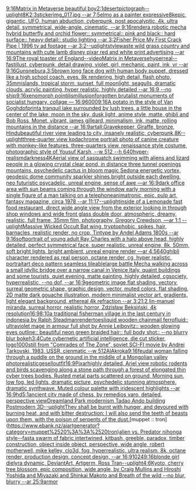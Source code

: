 [9:16](https://www.ebank.nz/aiartgenerator?category=9%3A16)[Matrix in Metaverse beautiful boy](https://www.ebank.nz/aiartgenerator?category=Matrix%2520in%2520Metaverse%2520beautiful%2520boy)[2:1](https://www.ebank.nz/aiartgenerator?category=2%3A1)[desert](https://www.ebank.nz/aiartgenerator?category=desert)[pictograph](https://www.ebank.nz/aiartgenerator?category=pictograph)[--uplight](https://www.ebank.nz/aiartgenerator?category=--uplight)[8K](https://www.ebank.nz/aiartgenerator?category=8K)[2:3](https://www.ebank.nz/aiartgenerator?category=2%3A3)[sticker](https://www.ebank.nz/aiartgenerator?category=sticker)[img_017.jpg --ar 7:5](https://www.ebank.nz/aiartgenerator?category=img_017.jpg%2520--ar%25207%3A5)[elmo as a painter expressive](https://www.ebank.nz/aiartgenerator?category=elmo%2520as%2520a%2520painter%2520expressive)[8k](https://www.ebank.nz/aiartgenerator?category=8k)[epic, gigantic, UFO, human abduction, cyberpunk, post apocalyptic, 4k, ultra detail, symmetrical, wide-angle, cinematic, --ar 9:16](https://www.ebank.nz/aiartgenerator?category=epic%2C%2520gigantic%2C%2520UFO%2C%2520human%2520abduction%2C%2520cyberpunk%2C%2520post%2520apocalyptic%2C%25204k%2C%2520ultra%2520detail%2C%2520symmetrical%2C%2520wide-angle%2C%2520cinematic%2C%2520--ar%25209%3A16)[render](https://www.ebank.nz/aiartgenerator?category=render)[a robotic mecha hybrid butterfly and orchid flower:: symmetrical:: pink and black:: hard surface:: heavy detail:: studio lighting --ar 3:2](https://www.ebank.nz/aiartgenerator?category=a%2520robotic%2520mecha%2520hybrid%2520butterfly%2520and%2520orchid%2520flower%3A%3A%2520symmetrical%3A%3A%2520pink%2520and%2520black%3A%3A%2520hard%2520surface%3A%3A%2520heavy%2520detail%3A%3A%2520studio%2520lighting%2520--ar%25203%3A2)[Fisher Price My First Crack Pipe | 1996 tv ad footage --ar 3:2](https://www.ebank.nz/aiartgenerator?category=Fisher%2520Price%2520My%2520First%2520Crack%2520Pipe%2520%7C%25201996%2520tv%2520ad%2520footage%2520--ar%25203%3A2)[--uplight](https://www.ebank.nz/aiartgenerator?category=--uplight)[style](https://www.ebank.nz/aiartgenerator?category=style)[waste wild grass country and mountains with cute  lamb disney pixar red and white print advertising --ar 16:9](https://www.ebank.nz/aiartgenerator?category=waste%2520wild%2520grass%2520country%2520and%2520mountains%2520with%2520cute%2520%2520lamb%2520disney%2520pixar%2520red%2520and%2520white%2520print%2520advertising%2520--ar%252016%3A9)[The royal toaster of England](https://www.ebank.nz/aiartgenerator?category=The%2520royal%2520toaster%2520of%2520England)[--video](https://www.ebank.nz/aiartgenerator?category=--video)[Matrix in Metaverse](https://www.ebank.nz/aiartgenerator?category=Matrix%2520in%2520Metaverse)[hyperreal](https://www.ebank.nz/aiartgenerator?category=hyperreal)[--fast](https://www.ebank.nz/aiartgenerator?category=--fast)[illust, cyberpunk, detail drawing, violet, girl, mechanic, paint, ink, vr --ar 9:16](https://www.ebank.nz/aiartgenerator?category=illust%2C%2520cyberpunk%2C%2520detail%2520drawing%2C%2520violet%2C%2520girl%2C%2520mechanic%2C%2520paint%2C%2520ink%2C%2520vr%2520--ar%25209%3A16)[Guns](https://www.ebank.nz/aiartgenerator?category=Guns)[nebura,](https://www.ebank.nz/aiartgenerator?category=nebura%2C)[3:5](https://www.ebank.nz/aiartgenerator?category=3%3A5)[brown long face dog with human body puppet, dressed like a high school coach, eyes, 8k rendering, high detail, flash photo, 35mm](https://www.ebank.nz/aiartgenerator?category=brown%2520long%2520face%2520dog%2520with%2520human%2520body%2520puppet%2C%2520dressed%2520like%2520a%2520high%2520school%2520coach%2C%2520eyes%2C%25208k%2520rendering%2C%2520high%2520detail%2C%2520flash%2520photo%2C%252035mm)[islands, tropical storm, sunset, full moonlight, seagulls, dramatic clouds, acrylic painting, hyper realistic, highly detailed --ar 16:9 --no ship](https://www.ebank.nz/aiartgenerator?category=islands%2C%2520tropical%2520storm%2C%2520sunset%2C%2520full%2520moonlight%2C%2520seagulls%2C%2520dramatic%2520clouds%2C%2520acrylic%2520painting%2C%2520hyper%2520realistic%2C%2520highly%2520detailed%2520--ar%252016%3A9%2520--no%2520ship)[9:16](https://www.ebank.nz/aiartgenerator?category=9%3A16)[xenomorph pointilism](https://www.ebank.nz/aiartgenerator?category=xenomorph%2520pointilism)[illusion](https://www.ebank.nz/aiartgenerator?category=illusion)[forgotten brutalist monuments of socialist hungary, collage — 16:9](https://www.ebank.nz/aiartgenerator?category=forgotten%2520brutalist%2520monuments%2520of%2520socialist%2520hungary%2C%2520collage%2520%E2%80%94%252016%3A9)[](https://www.ebank.nz/aiartgenerator?category=)[6000](https://www.ebank.nz/aiartgenerator?category=6000)[9:16](https://www.ebank.nz/aiartgenerator?category=9%3A16)[A potato in the style of Van Gogh](https://www.ebank.nz/aiartgenerator?category=A%2520potato%2520in%2520the%2520style%2520of%2520Van%2520Gogh)[dof](https://www.ebank.nz/aiartgenerator?category=dof)[print](https://www.ebank.nz/aiartgenerator?category=print)[a tranquil lake surrounded by lush trees, a little house in the center of the lake, moon in the sky, dusk light, anime style, matte, ghibli and Bob Ross, Monet, vibrant, james gilleard, minimalism, ink, matte, rolling mountains in the distance --ar 16:9](https://www.ebank.nz/aiartgenerator?category=a%2520tranquil%2520lake%2520surrounded%2520by%2520lush%2520trees%2C%2520a%2520little%2520house%2520in%2520the%2520center%2520of%2520the%2520lake%2C%2520moon%2520in%2520the%2520sky%2C%2520dusk%2520light%2C%2520anime%2520style%2C%2520matte%2C%2520ghibli%2520and%2520Bob%2520Ross%2C%2520Monet%2C%2520vibrant%2C%2520james%2520gilleard%2C%2520minimalism%2C%2520ink%2C%2520matte%2C%2520rolling%2520mountains%2520in%2520the%2520distance%2520--ar%252016%3A9)[art](https://www.ebank.nz/aiartgenerator?category=art)[all:Gravekeeper, Giraffe, bronze, Hindu](https://www.ebank.nz/aiartgenerator?category=all%3AGravekeeper%2C%2520Giraffe%2C%2520bronze%2C%2520Hindu)[beautiful river view leading to city, insanely realistic, cyberpunk,8K](https://www.ebank.nz/aiartgenerator?category=beautiful%2520river%2520view%2520leading%2520to%2520city%2C%2520insanely%2520realistic%2C%2520cyberpunk%2C8K)[--uplight](https://www.ebank.nz/aiartgenerator?category=--uplight)[three-quarter view kodachrome portrait photo of canine creature with monkey-like features, three-quarters view, renaissance style costume, photographic style of Yousuf Karsh, --w 512 --h 640](https://www.ebank.nz/aiartgenerator?category=three-quarter%2520view%2520kodachrome%2520portrait%2520photo%2520of%2520canine%2520creature%2520with%2520monkey-like%2520features%2C%2520three-quarters%2520view%2C%2520renaissance%2520style%2520costume%2C%2520photographic%2520style%2520of%2520Yousuf%2520Karsh%2C%2520--w%2520512%2520--h%2520640)[hyper-realism](https://www.ebank.nz/aiartgenerator?category=hyper-realism)[](https://www.ebank.nz/aiartgenerator?category=)[darkness](https://www.ebank.nz/aiartgenerator?category=darkness)[4K](https://www.ebank.nz/aiartgenerator?category=4K)[Aerial view of sasquatch swimming with aliens and lizard people in a glowing crystal clear pond, in distance three tunnel openings mountains, psychedelic cactus in bloom magic Sedona energetic vortex, geodesic dome community sparkler shines bright outside each dwelling, neo futuristic psycadelic, unreal engine, sense of awe —ar 16:9](https://www.ebank.nz/aiartgenerator?category=Aerial%2520view%2520of%2520sasquatch%2520swimming%2520with%2520aliens%2520and%2520lizard%2520people%2520in%2520a%2520glowing%2520crystal%2520clear%2520pond%2C%2520in%2520distance%2520three%2520tunnel%2520openings%2520mountains%2C%2520psychedelic%2520cactus%2520in%2520bloom%2520magic%2520Sedona%2520energetic%2520vortex%2C%2520geodesic%2520dome%2520community%2520sparkler%2520shines%2520bright%2520outside%2520each%2520dwelling%2C%2520neo%2520futuristic%2520psycadelic%2C%2520unreal%2520engine%2C%2520sense%2520of%2520awe%2520%E2%80%94ar%252016%3A9)[dark office area with sun beams coming through the window early morning with a single figure of a man talking on a telephone](https://www.ebank.nz/aiartgenerator?category=dark%2520office%2520area%2520with%2520sun%2520beams%2520coming%2520through%2520the%2520window%2520early%2520morning%2520with%2520a%2520single%2520figure%2520of%2520a%2520man%2520talking%2520on%2520a%2520telephone)[animatronic, epic, pulp art, fantasy magazine, circa 1978 --ar 11:17](https://www.ebank.nz/aiartgenerator?category=animatronic%2C%2520epic%2C%2520pulp%2520art%2C%2520fantasy%2520magazine%2C%2520circa%25201978%2520--ar%252011%3A17)[--uplight](https://www.ebank.nz/aiartgenerator?category=--uplight)[inside of a Lemonade fast food restaurant, direct wide angle view from the exterior looking in through shop windows and wide front glass double door, atmospheric, dreamy, realistic, full frame, 35mm film, photography, Gregory Crewdson, —ar 1:1 --uplight](https://www.ebank.nz/aiartgenerator?category=inside%2520of%2520a%2520Lemonade%2520fast%2520food%2520restaurant%2C%2520direct%2520wide%2520angle%2520view%2520from%2520the%2520exterior%2520looking%2520in%2520through%2520shop%2520windows%2520and%2520wide%2520front%2520glass%2520double%2520door%2C%2520atmospheric%2C%2520dreamy%2C%2520realistic%2C%2520full%2520frame%2C%252035mm%2520film%2C%2520photography%2C%2520Gregory%2520Crewdson%2C%2520%E2%80%94ar%25201%3A1%2520--uplight)[Massive Wicked Occult Bat wing, tryptophobic, spikes, hair, barnacles, realistic render, no crop, Tintype by Andel Adams 1800s --ar 9:16](https://www.ebank.nz/aiartgenerator?category=Massive%2520Wicked%2520Occult%2520Bat%2520wing%2C%2520tryptophobic%2C%2520spikes%2C%2520hair%2C%2520barnacles%2C%2520realistic%2520render%2C%2520no%2520crop%2C%2520Tintype%2520by%2520Andel%2520Adams%25201800s%2520--ar%25209%3A16)[soft](https://www.ebank.nz/aiartgenerator?category=soft)[portrait of young adult Ray Charles with a halo above head, highly detailed, perfect symmetrical face, super realistic, unreal engine, 8k, 50mm, soft bright lights, bright ambient, unreal engine render —ar 4:5](https://www.ebank.nz/aiartgenerator?category=portrait%2520of%2520young%2520adult%2520Ray%2520Charles%2520with%2520a%2520halo%2520above%2520head%2C%2520highly%2520detailed%2C%2520perfect%2520symmetrical%2520face%2C%2520super%2520realistic%2C%2520unreal%2520engine%2C%25208k%2C%252050mm%2C%2520soft%2520bright%2520lights%2C%2520bright%2520ambient%2C%2520unreal%2520engine%2520render%2520%E2%80%94ar%25204%3A5)[640](https://www.ebank.nz/aiartgenerator?category=640)[ghibli character rendered as real person, octane render, cg, hyper realistic, portrait](https://www.ebank.nz/aiartgenerator?category=ghibli%2520character%2520rendered%2520as%2520real%2520person%2C%2520octane%2520render%2C%2520cg%2C%2520hyper%2520realistic%2C%2520portrait)[art deco pattern seamless tileable](https://www.ebank.nz/aiartgenerator?category=art%2520deco%2520pattern%2520seamless%2520tileable)[large battle Mecha walking across a small idyllic bridge over a narrow canal in Venice Italy, quaint buildings and some tourists, quiet evening, matte painting, highly detailed, cgsociety, hyperrealistic, --no dof, --ar 16:9](https://www.ebank.nz/aiartgenerator?category=large%2520battle%2520Mecha%2520walking%2520across%2520a%2520small%2520idyllic%2520bridge%2520over%2520a%2520narrow%2520canal%2520in%2520Venice%2520Italy%2C%2520quaint%2520buildings%2520and%2520some%2520tourists%2C%2520quiet%2520evening%2C%2520matte%2520painting%2C%2520highly%2520detailed%2C%2520cgsociety%2C%2520hyperrealistic%2C%2520--no%2520dof%2C%2520--ar%252016%3A9)[geometric image,flat shading, vectory, surreal geometric shape, graphic design, vector, muted colors, flat shading, 2D matte dark gouache illustration, modern minimalist vector art, gradients, light elegant background, ethereal 4k refraction --ar 3:2](https://www.ebank.nz/aiartgenerator?category=geometric%2520image%2Cflat%2520shading%2C%2520vectory%2C%2520surreal%2520geometric%2520shape%2C%2520graphic%2520design%2C%2520vector%2C%2520muted%2520colors%2C%2520flat%2520shading%2C%25202D%2520matte%2520dark%2520gouache%2520illustration%2C%2520modern%2520minimalist%2520vector%2520art%2C%2520gradients%2C%2520light%2520elegant%2520background%2C%2520ethereal%25204k%2520refraction%2520--ar%25203%3A2)[1:2,](https://www.ebank.nz/aiartgenerator?category=1%3A2%2C)[lin-manuel miranda, surreal horror, realistic horror, Zdzisław Beksiński, 4k resolution](https://www.ebank.nz/aiartgenerator?category=lin-manuel%2520miranda%2C%2520surreal%2520horror%2C%2520realistic%2520horror%2C%2520Zdzis%C5%82aw%2520Beksi%C5%84ski%2C%25204k%2520resolution)[16:9](https://www.ebank.nz/aiartgenerator?category=16%3A9)[8:10](https://www.ebank.nz/aiartgenerator?category=8%3A10)[a traditional fisherman village in the last century in indonesia by Ralph Steadman](https://www.ebank.nz/aiartgenerator?category=a%2520traditional%2520fisherman%2520village%2520in%2520the%2520last%2520century%2520in%2520indonesia%2520by%2520Ralph%2520Steadman)[render](https://www.ebank.nz/aiartgenerator?category=render)[toes](https://www.ebank.nz/aiartgenerator?category=toes)[liquid wooden chainmail ferrofluid:: ultraviolet mage in armour full shot by Annie Leibovitz:: wooden glowing eyes outline:: beautiful neon green braided hair:: full body shot:: --no blurry blur bokeh](https://www.ebank.nz/aiartgenerator?category=liquid%2520wooden%2520chainmail%2520ferrofluid%3A%3A%2520ultraviolet%2520mage%2520in%2520armour%2520full%2520shot%2520by%2520Annie%2520Leibovitz%3A%3A%2520wooden%2520glowing%2520eyes%2520outline%3A%3A%2520beautiful%2520neon%2520green%2520braided%2520hair%3A%3A%2520full%2520body%2520shot%3A%3A%2520--no%2520blurry%2520blur%2520bokeh)[3:4](https://www.ebank.nz/aiartgenerator?category=3%3A4)[Cute cybernetic artificial intelligence, die cut sticker, logo](https://www.ebank.nz/aiartgenerator?category=Cute%2520cybernetic%2520artificial%2520intelligence%2C%2520die%2520cut%2520sticker%2C%2520logo)[1000](https://www.ebank.nz/aiartgenerator?category=1000)[still from "Comrades of The Zone", soviet SCI-FI movie by Andrei Tarkovski, 1983, USSR, cienmatic --w 512](https://www.ebank.nz/aiartgenerator?category=still%2520from%2520%22Comrades%2520of%2520The%2520Zone%22%2C%2520soviet%2520SCI-FI%2520movie%2520by%2520Andrei%2520Tarkovski%2C%25201983%2C%2520USSR%2C%2520cienmatic%2520--w%2520512)[AlAkroka](https://www.ebank.nz/aiartgenerator?category=AlAkroka)[9:16](https://www.ebank.nz/aiartgenerator?category=9%3A16)[feudal woman falling through a puddle on the ground in the middle of a Mongolian valley photorealistic](https://www.ebank.nz/aiartgenerator?category=feudal%2520woman%2520falling%2520through%2520a%2520puddle%2520on%2520the%2520ground%2520in%2520the%2520middle%2520of%2520a%2520Mongolian%2520valley%2520photorealistic)[gesell](https://www.ebank.nz/aiartgenerator?category=gesell)[outfit](https://www.ebank.nz/aiartgenerator?category=outfit)[16:9](https://www.ebank.nz/aiartgenerator?category=16%3A9)[Pixar](https://www.ebank.nz/aiartgenerator?category=Pixar)[highly detailed, Ariel view robotic rodents and birds scavenging along a stone path through a forest of elongated thin cyber trees bodies. Rusted metal parts scattered on ground, Morning sun, low fog, led lights, dramatic picture, psychedelic stunning atmosphere, dramatic synthwave, Muted colour palette with iridescent highlights --ar 16:9](https://www.ebank.nz/aiartgenerator?category=highly%2520detailed%2C%2520Ariel%2520view%2520robotic%2520rodents%2520and%2520birds%2520scavenging%2520along%2520a%2520stone%2520path%2520through%2520a%2520forest%2520of%2520elongated%2520thin%2520cyber%2520trees%2520bodies.%2520Rusted%2520metal%2520parts%2520scattered%2520on%2520ground%2C%2520Morning%2520sun%2C%2520low%2520fog%2C%2520led%2520lights%2C%2520dramatic%2520picture%2C%2520psychedelic%2520stunning%2520atmosphere%2C%2520dramatic%2520synthwave%2C%2520Muted%2520colour%2520palette%2520with%2520iridescent%2520highlights%2520--ar%252016%3A9)[hd](https://www.ebank.nz/aiartgenerator?category=hd)[5:1](https://www.ebank.nz/aiartgenerator?category=5%3A1)[ancient city made of chess, by remedios varo, detailed, perspective view](https://www.ebank.nz/aiartgenerator?category=ancient%2520city%2520made%2520of%2520chess%2C%2520by%2520remedios%2520varo%2C%2520detailed%2C%2520perspective%2520view)[Dreamland Park modernism Tadao Ando building Postmodern 3D](https://www.ebank.nz/aiartgenerator?category=Dreamland%2520Park%2520modernism%2520Tadao%2520Ando%2520building%2520Postmodern%25203D)[--uplight](https://www.ebank.nz/aiartgenerator?category=--uplight)[They shall be burnt with hunger, and devoured with burning heat, and with bitter destruction: I will also send the teeth of beasts upon them, with the poison of serpents of the dust.](https://www.ebank.nz/aiartgenerator?category=They%2520shall%2520be%2520burnt%2520with%2520hunger%2C%2520and%2520devoured%2520with%2520burning%2520heat%2C%2520and%2520with%2520bitter%2520destruction%3A%2520I%2520will%2520also%2520send%2520the%2520teeth%2520of%2520beasts%2520upon%2520them%2C%2520with%2520the%2520poison%2520of%2520serpents%2520of%2520the%2520dust.)[muppet :: tron](https://www.ebank.nz/aiartgenerator?category=muppet%2520%3A%3A%2520tron)[alien vs. Predator nihonga style](https://www.ebank.nz/aiartgenerator?category=alien%2520vs.%2520Predator%2520nihonga%2520style)[--fast](https://www.ebank.nz/aiartgenerator?category=--fast)[a swarm of fabric intertwined, kitbash, greeble, paradox, timber construction, object inside object, perspective, wide angle, robert motherwell, mike kelley, clo3d, fog, hyperrealistic, ultra realism, 8k, octane render, production design, concept design, --ar 16:9](https://www.ebank.nz/aiartgenerator?category=a%2520swarm%2520of%2520fabric%2520intertwined%2C%2520kitbash%2C%2520greeble%2C%2520paradox%2C%2520timber%2520construction%2C%2520object%2520inside%2520object%2C%2520perspective%2C%2520wide%2520angle%2C%2520robert%2520motherwell%2C%2520mike%2520kelley%2C%2520clo3d%2C%2520fog%2C%2520hyperrealistic%2C%2520ultra%2520realism%2C%25208k%2C%2520octane%2520render%2C%2520production%2520design%2C%2520concept%2520design%2C%2520--ar%252016%3A9)[1024](https://www.ebank.nz/aiartgenerator?category=1024)[9:16](https://www.ebank.nz/aiartgenerator?category=9%3A16)[blonde girl dielyra dynamic, DeviantArt, Artgerm, Ross Tran](https://www.ebank.nz/aiartgenerator?category=blonde%2520girl%2520dielyra%2520dynamic%2C%2520DeviantArt%2C%2520Artgerm%2C%2520Ross%2520Tran)[--uplight](https://www.ebank.nz/aiartgenerator?category=--uplight)[4:6](https://www.ebank.nz/aiartgenerator?category=4%3A6)[Kyoto, cherry tree blossom, epic composition, wide angle, by Craig Mullins and Hiroshi Yoshida and Miyazaki and Shinkai Makoto and Breath of the wild --no blur, blurry --ar 25:9](https://www.ebank.nz/aiartgenerator?category=Kyoto%2C%2520cherry%2520tree%2520blossom%2C%2520epic%2520composition%2C%2520wide%2520angle%2C%2520by%2520Craig%2520Mullins%2520and%2520Hiroshi%2520Yoshida%2520and%2520Miyazaki%2520and%2520Shinkai%2520Makoto%2520and%2520Breath%2520of%2520the%2520wild%2520--no%2520blur%2C%2520blurry%2520--ar%252025%3A9)[armor](https://www.ebank.nz/aiartgenerator?category=armor)